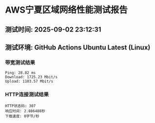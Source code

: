 # AWS宁夏区域网络性能测试报告
## 测试时间: 2025-09-02 23:12:31
## 测试环境: GitHub Actions Ubuntu Latest (Linux)

### 带宽测试结果
```
Ping: 28.82 ms
Download: 1725.23 Mbit/s
Upload: 1103.57 Mbit/s
```

### HTTP连接测试结果
```
HTTP状态码: 307
响应时间: 2.886488秒
下载速度: 0字节/秒
```

